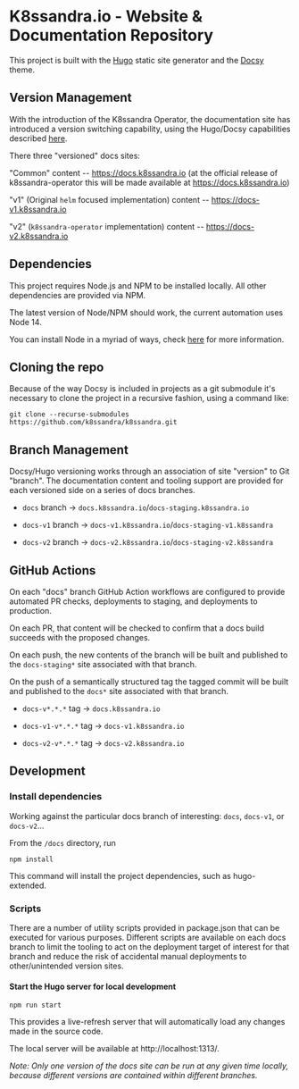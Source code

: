 # K8ssandra.io - Website & Documentation Repository

This project is built with the [Hugo](https://gohugo.io/) static site generator and the [Docsy](https://github.com/google/docsy) theme.

## Version Management

With the introduction of the K8ssandra Operator, the documentation site has introduced a version switching capability, using the Hugo/Docsy capabilities described [here](https://www.docsy.dev/docs/adding-content/versioning/).

There three "versioned" docs sites:

"Common" content -- https://docs.k8ssandra.io (at the official release of k8ssandra-operator this will be made available at https://docs.k8ssandra.io)

"v1" (Original `helm` focused implementation) content -- https://docs-v1.k8ssandra.io

"v2" (`k8ssandra-operator` implementation) content -- https://docs-v2.k8ssandra.io

## Dependencies

This project requires Node.js and NPM to be installed locally.  All other dependencies are provided via NPM.

The latest version of Node/NPM should work, the current automation uses Node 14.

You can install Node in a myriad of ways, check [here](https://nodejs.org/en/) for more information.

## Cloning the repo

Because of the way Docsy is included in projects as a git submodule it's necessary to clone the project in a recursive fashion, using a command like:

```
git clone --recurse-submodules https://github.com/k8ssandra/k8ssandra.git
```

## Branch Management

Docsy/Hugo versioning works through an association of site "version" to Git "branch".  The documentation content and tooling support are provided for each versioned side on a series of docs branches.

* `docs` branch -> `docs.k8ssandra.io`/`docs-staging.k8ssandra.io`

* `docs-v1` branch -> `docs-v1.k8ssandra.io`/`docs-staging-v1.k8ssandra`

* `docs-v2` branch -> `docs-v2.k8ssandra.io`/`docs-staging-v2.k8ssandra`

## GitHub Actions

On each "docs" branch GitHub Action workflows are configured to provide automated PR checks, deployments to staging, and deployments to production.

On each PR, that content will be checked to confirm that a docs build succeeds with the proposed changes.

On each push, the new contents of the branch will be built and published to the `docs-staging*` site associated with that branch.

On the push of a semantically structured tag the tagged commit will be built and published to the `docs*` site associated with that branch.

* `docs-v*.*.*` tag -> `docs.k8ssandra.io`

* `docs-v1-v*.*.*` tag -> `docs-v1.k8ssandra.io`

* `docs-v2-v*.*.*` tag -> `docs-v2.k8ssandra.io`

## Development

### Install dependencies

Working against the particular docs branch of interesting: `docs`, `docs-v1`, or `docs-v2`...

From the `/docs` directory, run

```
npm install
```

This command will install the project dependencies, such as hugo-extended.

### Scripts

There are a number of utility scripts provided in package.json that can be executed for various purposes.  Different scripts are available on each docs branch to limit the tooling to act on the deployment target of interest for that branch and reduce the risk of accidental manual deployments to other/unintended version sites.

#### Start the Hugo server for local development

```
npm run start
```

This provides a live-refresh server that will automatically load any changes made in the source code.  

The local server will be available at http://localhost:1313/.

*Note: Only one version of the docs site can be run at any given time locally, because different versions are contained within different branches.*
